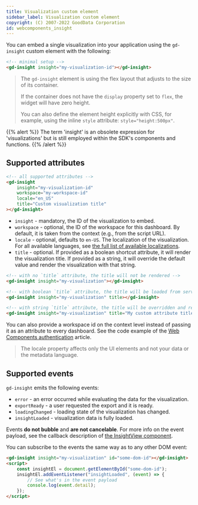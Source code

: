 ```yaml
---
title: Visualization custom element
sidebar_label: Visualization custom element
copyright: (C) 2007-2022 GoodData Corporation
id: webcomponents_insight
---
```


You can embed a single visualization into your application using the `gd-insight` custom element with the following:

```html
<!-- minimal setup -->
<gd-insight insight="my-visualization-id"></gd-insight>
```

> The `gd-insight` element is using the flex layout that adjusts to the size of its container. 
>
>If the container does not have the `display` property set to `flex`, the widget will have zero height. 
>
>You can also define the element height explicitly with CSS, for example, using the inline `style` attribute: `style="height:500px"`.

{{% alert %}} The term 'insight' is an obsolete expression for 'visualizations' but is still employed within the SDK's components and functions.
{{% /alert %}}

## Supported attributes

```html
<!-- all supported attributes -->
<gd-insight
    insight="my-visualization-id"
    workspace="my-workspace-id"
    locale="en_US"
    title="Custom visualization title"
></gd-insight>
```

* `insight` - mandatory, the ID of the visualization to embed.
* `workspace` - optional, the ID of the workspace for this dashboard. By default, it is taken from the context (e.g., from the script URL).
* `locale` - optional, defaults to `en-US`. The localization of the visualization. For all available languages, see [the full list of available localizations][1].
* `title` - optional. If provided as a boolean shortcut attribute, it will render the visualization title. If provided as a string, it will override the default value and render the visualization with that string.

```html
<!-- with no `title` attribute, the title will not be rendered -->
<gd-insight insight="my-visualization"></gd-insight>

<!-- with boolean `title` attribute, the title will be loaded from server and rendered above the visualization -->
<gd-insight insight="my-visualization" title></gd-insight>

<!-- with string `title` attribute, the title will be overridden and rendered above the visualization -->
<gd-insight insight="my-visualization" title="My custom attribute title"></gd-insight>
```

You can also provide a workspace id on the context level instead of passing it as an attribute to every dashboard. See the code example of the [Web Components authentication][2] article.

> The locale property affects only the UI elements and not your data or the metadata language.

## Supported events

`gd-insight` emits the following events:

* `error` - an error occurred while evaluating the data for the visualization.
* `exportReady` - a user requested the export and it is ready.
* `loadingChanged` - loading state of the visualization has changed.
* `insightLoaded` - visualization data is fully loaded.

Events **do not bubble** and **are not cancelable**. For more info on the event payload, see the callback description of
[the InsightView component][3].

You can subscribe to the events the same way as to any other DOM event:

```html
<gd-insight insight="my-visualization" id="some-dom-id"></gd-insight>
<script>
    const insightEl = document.getElementById("some-dom-id");
    insightEl.addEventListener("insightLoaded", (event) => {
        // See what's in the event payload
        console.log(event.detail);
    });
</script>
```

[1]:https://github.com/gooddata/gooddata-ui-sdk/blob/master/libs/sdk-ui/src/base/localization/Locale.ts
[2]:../authentication/
[3]:https://sdk.gooddata.com/gooddata-ui/docs/visualization_component.html#properties